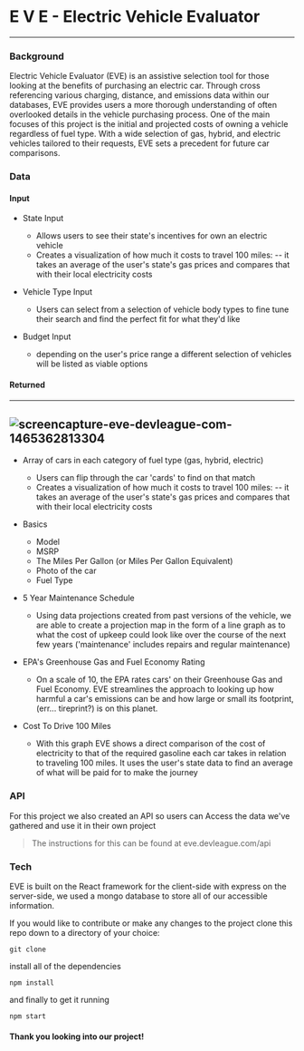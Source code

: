 # E V E - Electric Vehicle Evaluator

---

### Background
Electric Vehicle Evaluator (EVE) is an assistive selection tool for those looking at the benefits of purchasing an electric car. Through cross referencing various charging, distance, and emissions data within our databases, EVE provides users a more thorough understanding of often overlooked details in the vehicle purchasing process. One of the main focuses of this project is the initial and projected costs of owning a vehicle regardless of fuel type. With a wide selection of gas, hybrid, and electric vehicles tailored to their requests, EVE sets a precedent for future car comparisons.


### Data

#### Input

  - State Input
    - Allows users to see their state's incentives for own an electric vehicle
    - Creates a visualization of how much it costs to travel 100 miles:   -- it takes an average of the user's state's gas prices and compares that with their local electricity costs

  - Vehicle Type Input
    - Users can select from a selection of vehicle body types to fine tune their search and find the perfect fit for what              they'd like 

  - Budget Input
    - depending on the user's price range a different selection of vehicles will be listed as viable options 
    

#### Returned 

---
![screencapture-eve-devleague-com-1465362813304](https://cloud.githubusercontent.com/assets/13547790/16079646/592e9438-32a0-11e6-8e59-e30ab7fd8c9d.png)
---

  - Array of cars in each category of fuel type (gas, hybrid, electric)
    - Users can flip through the car 'cards' to find on that match
    - Creates a visualization of how much it costs to travel 100 miles:   -- it takes an average of the user's state's gas prices and compares that with their local electricity costs

 - Basics
    - Model
    - MSRP    
    - The Miles Per Gallon (or Miles Per Gallon Equivalent)
    - Photo of the car
    - Fuel Type
    

  - 5 Year Maintenance Schedule
    - Using data projections created from past versions of the vehicle, we are able to create a projection map in the form of a line graph as to what the cost of upkeep could look like over the course of the next few years ('maintenance' includes repairs and regular maintenance)

- EPA's Greenhouse Gas and Fuel Economy Rating
    - On a scale of 10, the EPA rates cars' on their Greenhouse Gas and Fuel Economy.   EVE streamlines the approach to looking up how harmful a car's emissions can be and how large or small its footprint, (err... tireprint?) is on this planet.

- Cost To Drive 100 Miles
    - With this graph EVE shows a direct comparison of the cost of electricity to that of the required gasoline each car takes in relation to traveling 100 miles. It uses the user's state data to find an average of what will be paid for to make the journey

### API

For this project we also created an API so users can Access the data we've gathered and use it in their own project

> The instructions for this can be found at eve.devleague.com/api


### Tech

EVE is built on the React framework for the client-side with express on the server-side, we used a mongo database to store all of our accessible information. 

If you would like to contribute or make any changes to the project clone this repo down to a directory of your choice:

`git clone` 

install all of the dependencies

`npm install` 

and finally to get it running

`npm start`

#### Thank you looking into our project!

